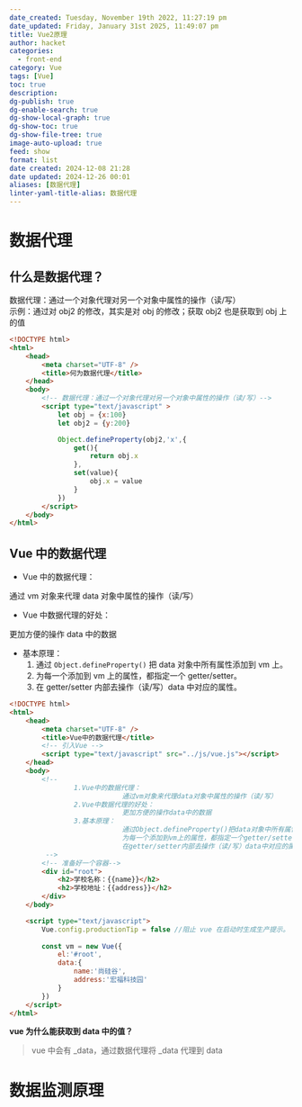 ```yaml
---
date_created: Tuesday, November 19th 2022, 11:27:19 pm
date_updated: Friday, January 31st 2025, 11:49:07 pm
title: Vue2原理
author: hacket
categories:
  - front-end
category: Vue
tags: [Vue]
toc: true
description: 
dg-publish: true
dg-enable-search: true
dg-show-local-graph: true
dg-show-toc: true
dg-show-file-tree: true
image-auto-upload: true
feed: show
format: list
date created: 2024-12-08 21:28
date updated: 2024-12-26 00:01
aliases: [数据代理]
linter-yaml-title-alias: 数据代理
---
```


# 数据代理

## 什么是数据代理？

数据代理：通过一个对象代理对另一个对象中属性的操作（读/写）<br />示例：通过对 obj2 的修改，其实是对 obj 的修改；获取 obj2 也是获取到 obj 上的值

```html
<!DOCTYPE html>
<html>
	<head>
		<meta charset="UTF-8" />
		<title>何为数据代理</title>
	</head>
	<body>
		<!-- 数据代理：通过一个对象代理对另一个对象中属性的操作（读/写）-->
		<script type="text/javascript" >
			let obj = {x:100}
			let obj2 = {y:200}

			Object.defineProperty(obj2,'x',{
				get(){
					return obj.x
				},
				set(value){
					obj.x = value
				}
			})
		</script>
	</body>
</html>
```

## Vue 中的数据代理

- Vue 中的数据代理：

通过 vm 对象来代理 data 对象中属性的操作（读/写）

- Vue 中数据代理的好处：

更加方便的操作 data 中的数据

- 基本原理：
  1. 通过 `Object.defineProperty()` 把 data 对象中所有属性添加到 vm 上。
  2. 为每一个添加到 vm 上的属性，都指定一个 getter/setter。
  3. 在 getter/setter 内部去操作（读/写）data 中对应的属性。

```html
<!DOCTYPE html>
<html>
	<head>
		<meta charset="UTF-8" />
		<title>Vue中的数据代理</title>
		<!-- 引入Vue -->
		<script type="text/javascript" src="../js/vue.js"></script>
	</head>
	<body>
		<!-- 
				1.Vue中的数据代理：
							通过vm对象来代理data对象中属性的操作（读/写）
				2.Vue中数据代理的好处：
							更加方便的操作data中的数据
				3.基本原理：
							通过Object.defineProperty()把data对象中所有属性添加到vm上。
							为每一个添加到vm上的属性，都指定一个getter/setter。
							在getter/setter内部去操作（读/写）data中对应的属性。
		 -->
		<!-- 准备好一个容器-->
		<div id="root">
			<h2>学校名称：{{name}}</h2>
			<h2>学校地址：{{address}}</h2>
		</div>
	</body>

	<script type="text/javascript">
		Vue.config.productionTip = false //阻止 vue 在启动时生成生产提示。
		
		const vm = new Vue({
			el:'#root',
			data:{
				name:'尚硅谷',
				address:'宏福科技园'
			}
		})
	</script>
</html>
```

**vue 为什么能获取到 data 中的值？**

> vue 中会有 _data，通过数据代理将 _data 代理到 data

# 数据监测原理
